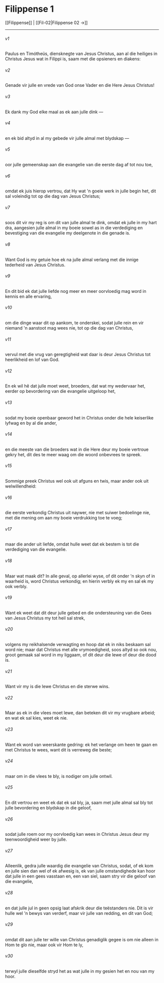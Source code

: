 # Filippense 1

[[Filippense]] | [[Fil-02|Filippense 02 →]]
***

###### v1
Paulus en Timótheüs, diensknegte van Jesus Christus, aan al die heiliges in Christus Jesus wat in Filíppi is, saam met die opsieners en diakens: 
###### v2
Genade vir julle en vrede van God onse Vader en die Here Jesus Christus! 
###### v3
Ek dank my God elke maal as ek aan julle dink — 
###### v4
en ek bid altyd in al my gebede vir julle almal met blydskap — 
###### v5
oor julle gemeenskap aan die evangelie van die eerste dag af tot nou toe, 
###### v6
omdat ek juis hierop vertrou, dat Hy wat 'n goeie werk in julle begin het, dit sal voleindig tot op die dag van Jesus Christus; 
###### v7
soos dit vir my reg is om dit van julle almal te dink, omdat ek julle in my hart dra, aangesien julle almal in my boeie sowel as in die verdediging en bevestiging van die evangelie my deelgenote in die genade is. 
###### v8
Want God is my getuie hoe ek na julle almal verlang met die innige tederheid van Jesus Christus. 
###### v9
En dit bid ek dat julle liefde nog meer en meer oorvloedig mag word in kennis en alle ervaring, 
###### v10
om die dinge waar dit op aankom, te onderskei, sodat julle rein en vir niemand 'n aanstoot mag wees nie, tot op die dag van Christus, 
###### v11
vervul met die vrug van geregtigheid wat daar is deur Jesus Christus tot heerlikheid en lof van God. 
###### v12
En ek wil hê dat julle moet weet, broeders, dat wat my wedervaar het, eerder op bevordering van die evangelie uitgeloop het, 
###### v13
sodat my boeie openbaar geword het in Christus onder die hele keiserlike lyfwag en by al die ander, 
###### v14
en die meeste van die broeders wat in die Here deur my boeie vertroue gekry het, dit des te meer waag om die woord onbevrees te spreek. 
###### v15
Sommige preek Christus wel ook uit afguns en twis, maar ander ook uit welwillendheid: 
###### v16
die eerste verkondig Christus uit naywer, nie met suiwer bedoelinge nie, met die mening om aan my boeie verdrukking toe te voeg; 
###### v17
maar die ander uit liefde, omdat hulle weet dat ek bestem is tot die verdediging van die evangelie. 
###### v18
Maar wat maak dit? In alle geval, op allerlei wyse, of dit onder 'n skyn of in waarheid is, word Christus verkondig; en hierin verbly ek my en sal ek my ook verbly. 
###### v19
Want ek weet dat dit deur julle gebed en die ondersteuning van die Gees van Jesus Christus my tot heil sal strek, 
###### v20
volgens my reikhalsende verwagting en hoop dat ek in niks beskaam sal word nie; maar dat Christus met alle vrymoedigheid, soos altyd so ook nou, groot gemaak sal word in my liggaam, of dit deur die lewe of deur die dood is. 
###### v21
Want vir my is die lewe Christus en die sterwe wins. 
###### v22
Maar as ek in die vlees moet lewe, dan beteken dit vir my vrugbare arbeid; en wat ek sal kies, weet ek nie. 
###### v23
Want ek word van weerskante gedring: ek het verlange om heen te gaan en met Christus te wees, want dit is verreweg die beste; 
###### v24
maar om in die vlees te bly, is nodiger om julle ontwil. 
###### v25
En dit vertrou en weet ek dat ek sal bly, ja, saam met julle almal sal bly tot julle bevordering en blydskap in die geloof, 
###### v26
sodat julle roem oor my oorvloedig kan wees in Christus Jesus deur my teenwoordigheid weer by julle. 
###### v27
Alleenlik, gedra julle waardig die evangelie van Christus, sodat, of ek kom en julle sien dan wel of ek afwesig is, ek van julle omstandighede kan hoor dat julle in een gees vasstaan en, een van siel, saam stry vir die geloof van die evangelie, 
###### v28
en dat julle jul in geen opsig laat afskrik deur die teëstanders nie. Dit is vir hulle wel 'n bewys van verderf, maar vir julle van redding, en dit van God; 
###### v29
omdat dit aan julle ter wille van Christus genadiglik gegee is om nie alleen in Hom te glo nie, maar ook vir Hom te ly, 
###### v30
terwyl julle dieselfde stryd het as wat julle in my gesien het en nou van my hoor. 
